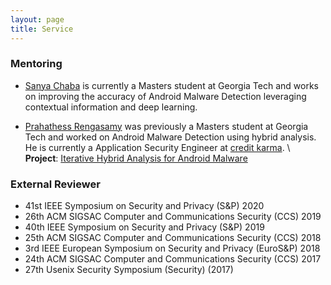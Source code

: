 ```yaml
---
layout: page
title: Service
---
```


### Mentoring 
* [Sanya Chaba][sanya-chaba] is currently a Masters student at Georgia Tech and works
on improving the accuracy of Android Malware Detection leveraging contextual information
and deep learning.

* [Prahathess Rengasamy][prahathess-rengasamy] was previously a Masters student at Georgia Tech
and worked on Android Malware Detection using hybrid analysis. He is currently a Application 
Security Engineer at [credit karma][credit-karma]. \\
__Project__: [Iterative Hybrid Analysis for Android Malware][hybrid]

### External Reviewer
* 41st IEEE Symposium on Security and Privacy (S&P) 2020
* 26th ACM SIGSAC Computer and Communications Security (CCS) 2019
* 40th IEEE Symposium on Security and Privacy (S&P) 2019
* 25th ACM SIGSAC Computer and Communications Security (CCS) 2018
* 3rd IEEE European Symposium on Security and Privacy (EuroS&P) 2018
* 24th ACM SIGSAC Computer and Communications Security (CCS) 2017
* 27th Usenix Security Symposium (Security) (2017)

[sanya-chaba]: https://www.linkedin.com/in/sanyachaba-26071995/
[prahathess-rengasamy]: https://prahathess.com/
[credit-karma]: https://www.creditkarma.com/
[hybrid]: ../pdfs/hybrid.pdf
